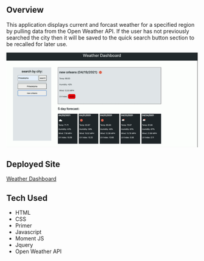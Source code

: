 ## Overview
This application displays current and forcast weather for a specified region by pulling data from the Open Weather API. If the user has not previously searched the city then it will be saved to the quick search button section to be recalled for later use. 

![Screenshot](./assets/Weather-Dashboard.gif)

## Deployed Site
[Weather Dashboard](https://skrtz.github.io/weather-dashboard/)

## Tech Used
- HTML  
- CSS  
- Primer  
- Javascript  
- Moment JS  
- Jquery  
- Open Weather API  